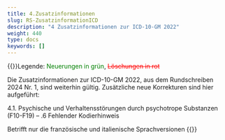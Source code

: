```yaml
---
title: 4.Zusatzinformationen
slug: RS-ZusatzinformationICD
description: "4 Zusatzinformationen zur ICD-10-GM 2022"
weight: 440
type: docs
keywords: []
---
```

{{<markdown>}}Legende: <font color="green">Neuerungen in grün</font>, <font color="red">~~Löschungen in rot~~</font>
  
Die Zusatzinformationen zur ICD-10-GM 2022, aus dem Rundschreiben 2024 Nr. 1, sind weiterhin gültig.
Zusätzliche neue Korrekturen sind hier aufgeführt:
  
4.1. Psychische und Verhaltensstörungen durch psychotrope Substanzen (F10-F19) – .6 Fehlender Kodierhinweis
  
Betrifft nur die französische und italienische Sprachversionen
{{</markdown>}}

